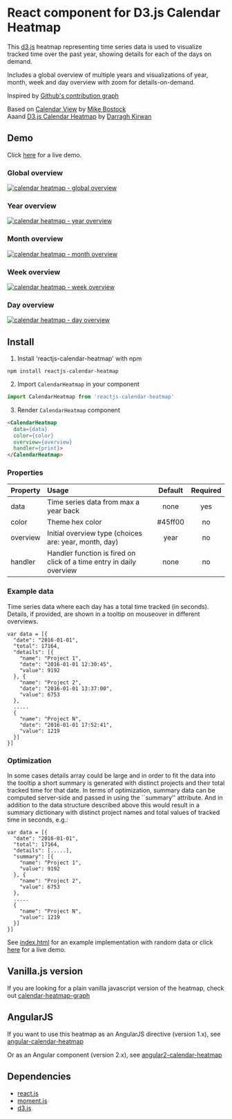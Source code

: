 # React component for D3.js Calendar Heatmap

This [d3.js](https://d3js.org/) heatmap representing time series data is used to visualize tracked time over the past year, showing details for each of the days on demand.

Includes a global overview of multiple years and visualizations of year, month, week and day overview with zoom for details-on-demand.  

Inspired by [Github's contribution graph](https://help.github.com/articles/viewing-contributions-on-your-profile/#contributions-calendar)

Based on [Calendar View](https://bl.ocks.org/mbostock/4063318) by [Mike Bostock](https://github.com/mbostock)  
Aaand [D3.js Calendar Heatmap](https://github.com/DKirwan/calendar-heatmap) by [Darragh Kirwan](https://github.com/DKirwan) 

## Demo
Click <a href="https://rawgit.com/g1eb/reactjs-calendar-heatmap/master/" target="_blank">here</a> for a live demo.

### Global overview
[![calendar heatmap - global overview](https://raw.githubusercontent.com/g1eb/reactjs-calendar-heatmap/master/images/screenshot_global_overview.png)](https://rawgit.com/g1eb/reactjs-calendar-heatmap/master/)

### Year overview
[![calendar heatmap - year overview](https://raw.githubusercontent.com/g1eb/reactjs-calendar-heatmap/master/images/screenshot_year_overview.png)](https://rawgit.com/g1eb/reactjs-calendar-heatmap/master/)

### Month overview
[![calendar heatmap - month overview](https://raw.githubusercontent.com/g1eb/reactjs-calendar-heatmap/master/images/screenshot_month_overview.png)](https://rawgit.com/g1eb/reactjs-calendar-heatmap/master/)

### Week overview
[![calendar heatmap - week overview](https://raw.githubusercontent.com/g1eb/reactjs-calendar-heatmap/master/images/screenshot_week_overview.png)](https://rawgit.com/g1eb/reactjs-calendar-heatmap/master/)

### Day overview
[![calendar heatmap - day overview](https://raw.githubusercontent.com/g1eb/reactjs-calendar-heatmap/master/images/screenshot_day_overview.png)](https://rawgit.com/g1eb/reactjs-calendar-heatmap/master/)

## Install

1) Install 'reactjs-calendar-heatmap' with npm

```
npm install reactjs-calendar-heatmap
```

2) Import `CalendarHeatmap` in your component

```javascript
import CalendarHeatmap from 'reactjs-calendar-heatmap'
```

3) Render `CalendarHeatmap` component

```html
<CalendarHeatmap
  data={data}
  color={color}
  overview={overview}
  handler={print}>
</CalendarHeatmap>
```

### Properties

|Property        | Usage           | Default  | Required |
|:------------- |:-------------|:-----:|:-----:|
| data | Time series data from max a year back | none | yes |
| color | Theme hex color | #45ff00 | no |
| overview | Initial overview type (choices are: year, month, day) | year | no |
| handler | Handler function is fired on click of a time entry in daily overview | none | no |

### Example data

Time series data where each day has a total time tracked (in seconds).  
Details, if provided, are shown in a tooltip on mouseover in different overviews.

```
var data = [{
  "date": "2016-01-01",
  "total": 17164,
  "details": [{
    "name": "Project 1",
    "date": "2016-01-01 12:30:45",
    "value": 9192
  }, {
    "name": "Project 2",
    "date": "2016-01-01 13:37:00",
    "value": 6753
  },
  .....
  {
    "name": "Project N",
    "date": "2016-01-01 17:52:41",
    "value": 1219
  }]
}]
```

### Optimization

In some cases details array could be large and in order to fit the data into the tooltip a short summary is generated with distinct projects and their total tracked time for that date.
In terms of optimization, summary data can be computed server-side and passed in using the ``summary'' attribute.
And in addition to the data structure described above this would result in a summary dictionary with distinct project names and total values of tracked time in seconds, e.g.:

```
var data = [{
  "date": "2016-01-01",
  "total": 17164,
  "details": [.....],
  "summary": [{
    "name": "Project 1",
    "value": 9192
  }, {
    "name": "Project 2",
    "value": 6753
  },
  .....
  {
    "name": "Project N",
    "value": 1219
  }]
}]
```

See [index.html](https://github.com/g1eb/reactjs-calendar-heatmap/blob/master/index.html) for an example implementation with random data or click <a href="https://rawgit.com/g1eb/reactjs-calendar-heatmap/master/" target="_blank">here</a> for a live demo.

## Vanilla.js version

If you are looking for a plain vanilla javascript version of the heatmap, check out [calendar-heatmap-graph](https://github.com/g1eb/calendar-heatmap)

## AngularJS

If you want to use this heatmap as an AngularJS directive (version 1.x), see [angular-calendar-heatmap](https://github.com/g1eb/angular-calendar-heatmap)

Or as an Angular component (version 2.x), see [angular2-calendar-heatmap](https://github.com/g1eb/angular2-calendar-heatmap)

## Dependencies

* [react.js](https://reactjs.org/)
* [moment.js](https://momentjs.com/)
* [d3.js](https://d3js.org/)

